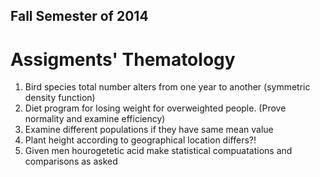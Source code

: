 ## Fall Semester of 2014

# Assigments' Thematology
1. Bird species total number alters from one year to another (symmetric density function)
2. Diet program for losing weight for overweighted people. (Prove normality and examine efficiency)
3. Examine different populations if they have same mean value
4. Plant height according to geographical location differs?!
5. Given men hourogetetic acid make statistical compuatations and comparisons as asked
